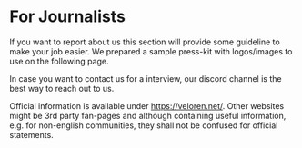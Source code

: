 # For Journalists

If you want to report about us this section will provide some guideline to make your job easier.
We prepared a sample press-kit with logos/images to use on the following page.

In case you want to contact us for a interview, our discord channel is the best way to reach out to us.

Official information is available under https://veloren.net/.
Other websites might be 3rd party fan-pages and although containing useful information, e.g. for non-english communities, they shall not be confused for official statements.